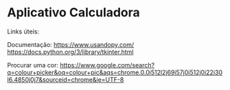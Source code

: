 # Aplicativo Calculadora

Links úteis:

Documentação:
https://www.usandopy.com/
https://docs.python.org/3/library/tkinter.html


Procurar uma cor:
https://www.google.com/search?q=colour+picker&oq=colour+pic&aqs=chrome.0.0i512l2j69i57j0i512j0i22i30l6.4850j0j7&sourceid=chrome&ie=UTF-8

